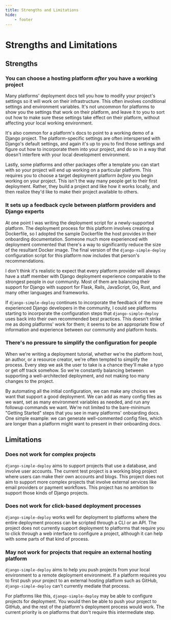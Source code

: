 ```yaml
---
title: Strengths and Limitations
hide:
    - footer
---
```


# Strengths and Limitations

## Strengths

### You can choose a hosting platform *after* you have a working project

Many platforms' deployment docs tell you how to modify your project's settings so it will work on their infrastructure. This often involves conditional settings and environment variables. It's not uncommon for platforms to show you the settings that work on their platform, and leave it to you to sort out how to make sure these settings take effect on their platform, without affecting your local working environment.

It's also common for a platform's docs to point to a working demo of a Django project. The platform-specific settings are often interspersed with Django's default settings, and again it's up to you to find those settings and figure out how to incorporate them into your project, and do so in a way that doesn't interfere with your local development environment.

Lastly, some platforms and other packages offer a template you can start with so your project will end up working on a particular platform. This requires you to choose a target deployment platform *before* you begin working on your project. This isn't the way many people get to their first deployment. Rather, they build a project and like how it works locally, and then realize they'd like to make their project available to others.

### It sets up a feedback cycle between platform providers and Django experts

At one point I was writing the deployment script for a newly-supported platform. The deployment process for this platform involves creating a Dockerfile, so I adopted the sample Dockerfile the host provides in their onboarding documentation. Someone much more experienced with deployment commented that there's a way to significantly reduce the size of the resultant Docker image. The final version of the `django-simple-deploy` configuration script for this platform now includes that person's recommendations.

I don't think it's realistic to expect that every platform provider will always have a staff member with Django deployment experience comparable to the strongest people in our community. Most of them are balancing their support for Django with support for Flask, Rails, JavaScript, Go, Rust, and many other languages and frameworks.

If `django-simple-deploy` continues to incorporate the feedback of the more experienced Django developers in the community, I could see platforms starting to incorporate the configuration steps that `django-simple-deploy` uses back into their own recommended best practices. This doesn't strike me as doing platforms' work for them; it seems to be an appropriate flow of information and experience between our community and platform hosts.

### There's no pressure to simplify the configuration for people

When we're writing a deployment tutorial, whether we're the platform host, an author, or a resource creator, we're often tempted to simplify the process. Every step we ask the user to take is a chance they'll make a typo or get off track somehow. So we're constantly balancing between supporting a well-architected deployment, and not making too many changes to the project.

By automating all the initial configuration, we can make any choices we want that support a good deployment. We can add as many config files as we want, set as many environment variables as needed, and run any followup commands we want. We're not limited to the bare-minimum "Getting Started" steps that you see in many platforms' onboarding docs. One simple example: we can generate well-commented config files, which are longer than a platform might want to present in their onboarding docs.

## Limitations

### Does not work for complex projects

`django-simple-deploy` aims to support projects that use a database, and involve user accounts. The current test project is a working blog project where users can make their own accounts and blogs. This project does not aim to support more complex projects that involve external services like email providers or payment workflows. This project has no ambition to support those kinds of Django projects.

### Does not work for click-based deployment processes

`django-simple-deploy` works well for deployment to platforms where the entire deployment process can be scripted through a CLI or an API. The project does not currently support deployment to platforms that require you to click through a web interface to configure a project, although it can help with some parts of that kind of process.

### May not work for projects that require an external hosting platform

`django-simple-deploy` aims to help you push projects from your local environment to a remote deployment environment. If a platform requires you to first push your project to an external hosting platform such as GitHub, `django-simple-deploy` can't currently mediate that process.

For platforms like this, `django-simple-deploy` may be able to configure projects for deployment. You would then be able to push your project to GitHub, and the rest of the platform's deployment process would work. The current priority is on platforms that don't require this intermediate step.
